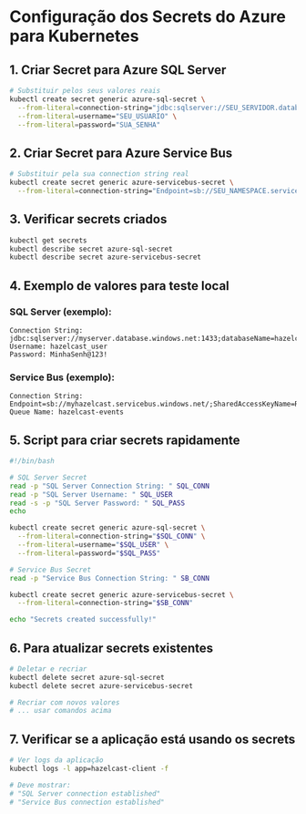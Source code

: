 # Configuração dos Secrets do Azure para Kubernetes

## 1. Criar Secret para Azure SQL Server

```bash
# Substituir pelos seus valores reais
kubectl create secret generic azure-sql-secret \
  --from-literal=connection-string="jdbc:sqlserver://SEU_SERVIDOR.database.windows.net:1433;databaseName=SEU_DATABASE;encrypt=true;trustServerCertificate=false;hostNameInCertificate=*.database.windows.net;loginTimeout=30;" \
  --from-literal=username="SEU_USUARIO" \
  --from-literal=password="SUA_SENHA"
```

## 2. Criar Secret para Azure Service Bus

```bash
# Substituir pela sua connection string real
kubectl create secret generic azure-servicebus-secret \
  --from-literal=connection-string="Endpoint=sb://SEU_NAMESPACE.servicebus.windows.net/;SharedAccessKeyName=RootManageSharedAccessKey;SharedAccessKey=SUA_CHAVE"
```

## 3. Verificar secrets criados

```bash
kubectl get secrets
kubectl describe secret azure-sql-secret
kubectl describe secret azure-servicebus-secret
```

## 4. Exemplo de valores para teste local

### SQL Server (exemplo):
```
Connection String: jdbc:sqlserver://myserver.database.windows.net:1433;databaseName=hazelcast_db;encrypt=true;trustServerCertificate=false;hostNameInCertificate=*.database.windows.net;loginTimeout=30;
Username: hazelcast_user
Password: MinhaSenh@123!
```

### Service Bus (exemplo):
```
Connection String: Endpoint=sb://myhazelcast.servicebus.windows.net/;SharedAccessKeyName=RootManageSharedAccessKey;SharedAccessKey=CHAVE_AQUI
Queue Name: hazelcast-events
```

## 5. Script para criar secrets rapidamente

```bash
#!/bin/bash

# SQL Server Secret
read -p "SQL Server Connection String: " SQL_CONN
read -p "SQL Server Username: " SQL_USER
read -s -p "SQL Server Password: " SQL_PASS
echo

kubectl create secret generic azure-sql-secret \
  --from-literal=connection-string="$SQL_CONN" \
  --from-literal=username="$SQL_USER" \
  --from-literal=password="$SQL_PASS"

# Service Bus Secret  
read -p "Service Bus Connection String: " SB_CONN

kubectl create secret generic azure-servicebus-secret \
  --from-literal=connection-string="$SB_CONN"

echo "Secrets created successfully!"
```

## 6. Para atualizar secrets existentes

```bash
# Deletar e recriar
kubectl delete secret azure-sql-secret
kubectl delete secret azure-servicebus-secret

# Recriar com novos valores
# ... usar comandos acima
```

## 7. Verificar se a aplicação está usando os secrets

```bash
# Ver logs da aplicação
kubectl logs -l app=hazelcast-client -f

# Deve mostrar:
# "SQL Server connection established"
# "Service Bus connection established"
```
